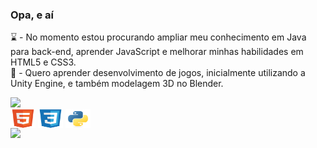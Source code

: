 ### Opa, e aí

⌛ - No momento estou procurando ampliar meu conhecimento em Java para back-end, aprender JavaScript e melhorar minhas habilidades em HTML5 e CSS3.<br>
💭 - Quero aprender desenvolvimento de jogos, inicialmente utilizando a Unity Engine, e também modelagem 3D no Blender.
<div alt="GitHub Stats">
  <img height="180em" src="https://github-readme-stats.vercel.app/api?username=nikolagiin&show_icons=true&theme=midnight-purple&include_all_commits=true&count_private=true"/>
  <!-- <img height="180em" src="https://github-readme-stats.vercel.app/api/top-langs/?username=nikolagiin&show_icons=true&theme=midnight-purple&include_all_commits=true&count_private=true"/> -->
</div>

<div alt="techIcons" style="display: inline_block">
  <img align="center" alt="Nica-HTML" height="30" width="40" src="https://raw.githubusercontent.com/devicons/devicon/master/icons/html5/html5-original.svg">
  <img align="center" alt="Nica-CSS" height="30" width="40" src="https://raw.githubusercontent.com/devicons/devicon/master/icons/css3/css3-original.svg">
  <img align="center" alt="Nica-Python" height="30" width="40" src="https://raw.githubusercontent.com/devicons/devicon/master/icons/python/python-original.svg">
</div>

<div>
  <a href="https://www.linkedin.com/in/nicolas-m-claus/" target="_blank"><img src="https://img.shields.io/badge/LinkedIn-0077B5?style=for-the-badge&logo=linkedin&logoColor=white">
</div>
